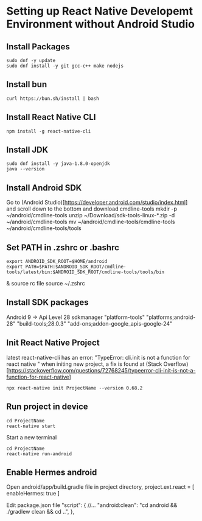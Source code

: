 # Setting up React Native Developemt Environment without Android Studio
## Install Packages
	sudo dnf -y update
	sudo dnf install -y git gcc-c++ make nodejs

## Install bun
	curl https://bun.sh/install | bash

## Install React Native CLI
	npm install -g react-native-cli

## Install JDK
	sudo dnf install -y java-1.8.0-openjdk
	java --version

## Install Android SDK
Go to (Android Studio)[https://developer.android.com/studio/index.html] and scroll down to the bottom and download cmdline-tools
	mkdir -p ~/android/cmdline-tools
	unzip ~/Download/sdk-tools-linux-*.zip -d ~/android/cmdline-tools
	mv ~/android/cmdline-tools/cmdline-tools ~/android/cmdline-tools/tools

## Set PATH in .zshrc or .bashrc
	export ANDROID_SDK_ROOT=$HOME/android
	export PATH=$PATH:$ANDROID_SDK_ROOT/cmdline-tools/latest/bin:$ANDROID_SDK_ROOT/cmdline-tools/tools/bin

& source rc file
	source ~/.zshrc

## Install SDK packages
Android 9 -> Api Level 28
	sdkmanager "platform-tools" "platforms;android-28" "build-tools;28.0.3" "add-ons;addon-google_apis-google-24"

## Init React Native Project
latest react-native-cli has an error: "TypeError: cli.init is not a function for react native " when initing new project, a fix is found at (Stack Overflow)[https://stackoverflow.com/questions/72768245/typeerror-cli-init-is-not-a-function-for-react-native]

	npx react-native init ProjectName --version 0.68.2

## Run project in device

	cd ProjectName
	react-native start

Start a new terminal

	cd ProjectName
	react-native run-android

## Enable Hermes android
Open android/app/build.gradle file in project directory,
	project.ext.react = [
		enableHermes: true
		]

Edit package.json file
	"script": {
		//...
		"android:clean": "cd android && ./gradlew clean && cd ..",
		},
